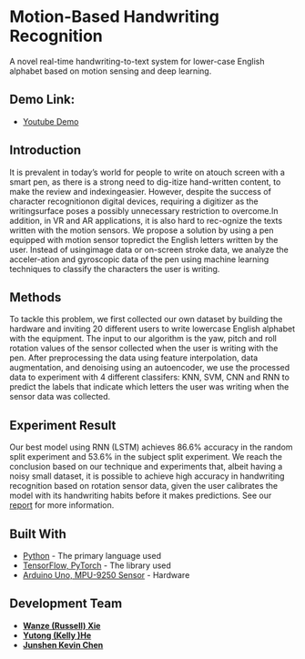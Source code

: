 # Motion-Based Handwriting Recognition

A novel real-time handwriting-to-text system for lower-case English alphabet based on motion sensing and deep learning.

## Demo Link:
* [Youtube Demo](https://www.youtube.com/watch?v=SGBSVo2U12s}{https://youtu.be/SGBSVo2U12s)

## Introduction
It  is  prevalent  in  today’s  world  for  people  to  write  on  atouch screen with a smart pen, as there is a strong need to dig-itize hand-written content,  to make the review and indexingeasier.  However, despite the success of character recognitionon digital devices, requiring a digitizer as the writingsurface poses a possibly unnecessary restriction to overcome.In addition, in VR and AR applications, it is also hard to rec-ognize the texts written with the motion sensors. We propose a solution by using a pen equipped with motion sensor topredict the English letters written by the user. Instead of usingimage data or on-screen stroke data, we analyze the acceler-ation and gyroscopic data of the pen using machine learning techniques to classify the characters the user is writing.

## Methods
To tackle this problem, we first collected our own dataset by building the hardware and inviting 20 different users to write lowercase English alphabet with the equipment. The input to our algorithm is the yaw, pitch and roll rotation values of the sensor collected when the user is writing with the pen. After preprocessing the data using feature interpolation, data augmentation, and denoising using an autoencoder, we use the processed data to experiment with 4 different classifers: KNN, SVM, CNN and RNN to predict the labels that indicate which letters the user was writing when the sensor data was collected.

## Experiment Result
Our best model using RNN (LSTM) achieves $86.6\%$ accuracy in the random split experiment and $53.6\%$ in the subject split experiment. We reach the conclusion based on our technique and experiments that, albeit having a noisy small dataset, it is possible to achieve high accuracy in handwriting recognition based on rotation sensor data, given the user calibrates the model with its handwriting habits before it makes predictions. See our [report](https://github.com/RussellXie7/DeepMotion/blob/master/paper/DeepMotion_Final_Report.pdf) for more information.


## Built With

* [Python]() - The primary language used
* [TensorFlow, PyTorch]() - The library used
* [Arduino Uno, MPU-9250 Sensor]() - Hardware


## Development Team

* [**Wanze (Russell) Xie**](https://github.com/russellxie7)
* [**Yutong (Kelly )He**](https://github.com/KellyYutongHe)
* [**Junshen Kevin Chen**](https://github.com/CniveK)



